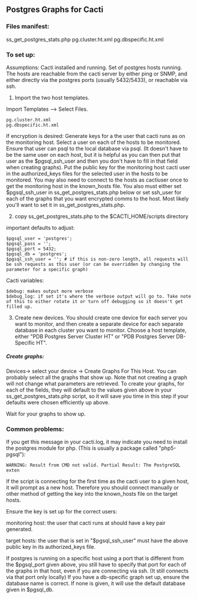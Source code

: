 ## Postgres Graphs for Cacti 

### Files manifest: 

ss_get_postgres_stats.php
pg.cluster.ht.xml
pg.dbspecific.ht.xml

### To set up: 

Assumptions: Cacti installed and running. Set of postgres hosts running. The hosts are reachable from the cacti server by either ping or SNMP, and either directly via the postgres ports (usually 5432/5433), or reachable via ssh.

1. Import the two host templates. 

Import Templates --> Select Files.

    pg.cluster.ht.xml
    pg.dbspecific.ht.xml

If encryption is desired:
Generate keys for a the user that cacti runs as on the monitoring host. Select a user on each of the hosts to be monitored. Ensure that user can psql to the local database via psql.
(It doesn't have to be the same user on each host, but it is helpful as you can then put that user as the $pgsql_ssh_user and then you don't have to fill in that field when creating graphs). Put the public key for the monitoring host cacti user in the authorized_keys files for the selected user in the hosts to be monitored. 
You may also need to connect to the hosts as cactiuser once to get the monitoring host in the known_hosts file.
You also must either set $pgsql_ssh_user in ss_get_postgres_stats.php below or set ssh_user for each of the graphs that you want encrypted comms to the host. Most likely you'll want to set it in ss_get_postgres_stats.php.

2. copy ss_get_postgres_stats.php to the $CACTI_HOME/scripts directory

important defaults to adjust:

    $pgsql_user = 'postgres'; 
    $pgsql_pass = ''; 
    $pgsql_port = 5432; 
    $pgsql_db = 'postgres';
    $pgsql_ssh_user = ''; # if this is non-zero length, all requests will be ssh requests as this user (or can be overridden by changing the parameter for a specific graph)
Cacti variables:

    $debug: makes output more verbose
    $debug_log: if set it's where the verbose output will go to. Take note of this to either rotate it or turn off debugging so it doesn't get filled up.

3. Create new devices. You should create one device for each server you want to monitor, and then create a separate device for each separate database in each cluster you want to monitor.
Choose a host template, either "PDB Postgres Server Cluster HT" or "PDB Postgres Server DB-Specific HT".

##### Create graphs:

Devices-> select your device -> Create Graphs For This Host. You can probably select all the graphs that show up. Note that not creating a graph will not change what parameters are retrieved.
To create your graphs, for each of the fields, they will default to the values given above in your ss_get_postgres_stats.php script, so it will save you time in this step if your defaults were chosen efficiently up above.

Wait for your graphs to show up.

### Common problems: 

If you get this message in your cacti.log, it may indicate you need to install the postgres module for php. (This is usually a package called "php5-pgsql"):

    WARNING: Result from CMD not valid. Partial Result: The PostgreSQL exten

If the script is connecting for the first time as the cacti user to a given host, it will prompt as a new host. Therefore you should connect manually or other method of getting the key into the known_hosts file on the target hosts.

Ensure the key is set up for the correct users: 

monitoring host: the user that cacti runs at should have a key pair generated.

target hosts: the user that is set in "$pgsql_ssh_user" must have the above public key in its authorized_keys file.

If postgres is running on a specific host using a port that is different from the $pgsql_port given above, you still have to specify that port for each of the graphs in that host, even if you are connecting via ssh. (It still connects via that port only locally)
If you have a db-specific graph set up, ensure the database name is correct. If none is given, it will use the default database given in $pgsql_db.
